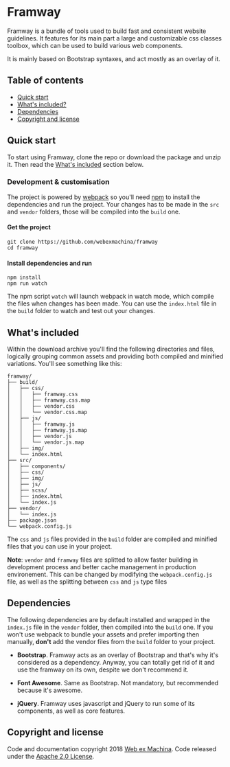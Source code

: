 # Framway

Framway is a bundle of tools used to build fast and consistent website guidelines. It features for its main part a large and customizable css classes toolbox, which can be used to build  various web components.

It is mainly based on Bootstrap syntaxes, and act mostly as an overlay of it.

## Table of contents

- [Quick start](#quick-start)
- [What's included?](#whats-included)
- [Dependencies](#dependencies)
- [Copyright and license](#copyright-and-license)

## Quick start
To start using Framway, clone the repo or download the package and unzip it. Then read the [What's included](#whats-included) section below.

### Development & customisation
The project is powered by [webpack](https://webpack.js.org/) so you'll need [npm](https://www.npmjs.com/) to install the dependencies and run the project. Your changes has to be made in the  `src` and `vendor` folders, those will be compiled into the `build` one.

#### Get the project
    git clone https://github.com/webexmachina/framway
    cd framway

#### Install dependencies and run
    npm install
    npm run watch
The npm script `watch` will launch webpack in watch mode, which compile the files when changes has been made. You can use the `index.html` file in the `build` folder to watch and test out your changes.

## What's included

Within the download archive you'll find the following directories and files, logically grouping common assets and providing both compiled and minified variations. You'll see something like this:

    framway/
    ├── build/
    │   ├── css/
    │   │   ├── framway.css
    │   │   ├── framway.css.map
    │   │   ├── vendor.css
    │   │   └── vendor.css.map
    │   ├── js/
    │   │   ├── framway.js
    │   │   ├── framway.js.map
    │   │   ├── vendor.js
    │   │   └── vendor.js.map
    │   ├── img/
    │   └── index.html
    ├── src/
    │   ├── components/
    │   ├── css/
    │   ├── img/
    │   ├── js/
    │   ├── scss/
    │   ├── index.html
    │   └── index.js
    ├── vendor/
    │   └── index.js
    ├── package.json
    └── webpack.config.js

The `css` and `js` files provided in the `build` folder are compiled and minified files that you can use in your project.

**Note**: `vendor` and `framway` files are splitted to allow faster building in development process and better cache management in production environement. This can be changed by modifying the `webpack.config.js` file, as well as the splitting between `css` and `js` type files

## Dependencies

The following dependencies are by default installed and wrapped in the `index.js` file in the `vendor` folder, then compiled into the `build` one. If you won't use webpack to bundle your assets and prefer importing then manually, **don't** add the vendor files from the `build` folder to your project.

- **Bootstrap**. Framway acts as an overlay of Bootstrap and that's why it's considered as a dependency. Anyway, you can totally get rid of it and use the framway on its own, despite we don't recommend it.

- **Font Awesome**. Same as Bootstrap. Not mandatory, but recommended because it's awesome.

- **jQuery**. Framway uses javascript and jQuery to run some of its components, as well as core features.

## Copyright and license

Code and documentation copyright 2018 [Web ex Machina](https://www.webexmachina.fr/). Code released under the [Apache 2.0 License](https://github.com/webexmachina/framway/blob/master/LICENSE).
